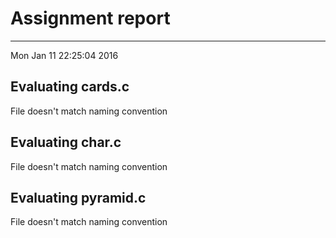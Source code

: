 # Assignment report
---
Mon Jan 11 22:25:04 2016

## Evaluating cards.c

File doesn't match naming convention

## Evaluating char.c

File doesn't match naming convention

## Evaluating pyramid.c

File doesn't match naming convention

